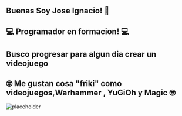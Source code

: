 ## Buenas Soy Jose Ignacio! 👋
## 💻 Programador en formacion! 💻
## Busco progresar para algun dia crear un videojuego
## 🤓 Me gustan cosa "friki" como videojuegos,Warhammer , YuGiOh y Magic 🤓
![placeholder]([https://github.com/NeonArchon](https://www.reddit.com/r/magicTCG/comments/abvkd4/hydroid_krasis_by_jason_felix/))

<!--
**NeonArchon/NeonArchon** is a ✨ _special_ ✨ repository because its `README.md` (this file) appears on your GitHub profile.

Here are some ideas to get you started:

- 🔭 I’m currently working on ...
- 🌱 I’m currently learning ...
- 👯 I’m looking to collaborate on ...
- 🤔 I’m looking for help with ...
- 💬 Ask me about ...
- 📫 How to reach me: ...
- 😄 Pronouns: ...
- ⚡ Fun fact: ...
-->
